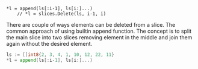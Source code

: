 ```
*l = append(ls[:i-1], ls[i:]...)
	// *l = slices.Delete(ls, i-1, i)

```

There are couple of ways elements can be deleted from a slice. The common approach of using builtin append function. The concept is to split the main slice into two slices removing element in the middle and join them again without the desired element.

```Go
ls := []int8{2, 3, 4, 1, 10, 12, 22, 11}
*l = append(ls[:i-1], ls[i:]...)
```